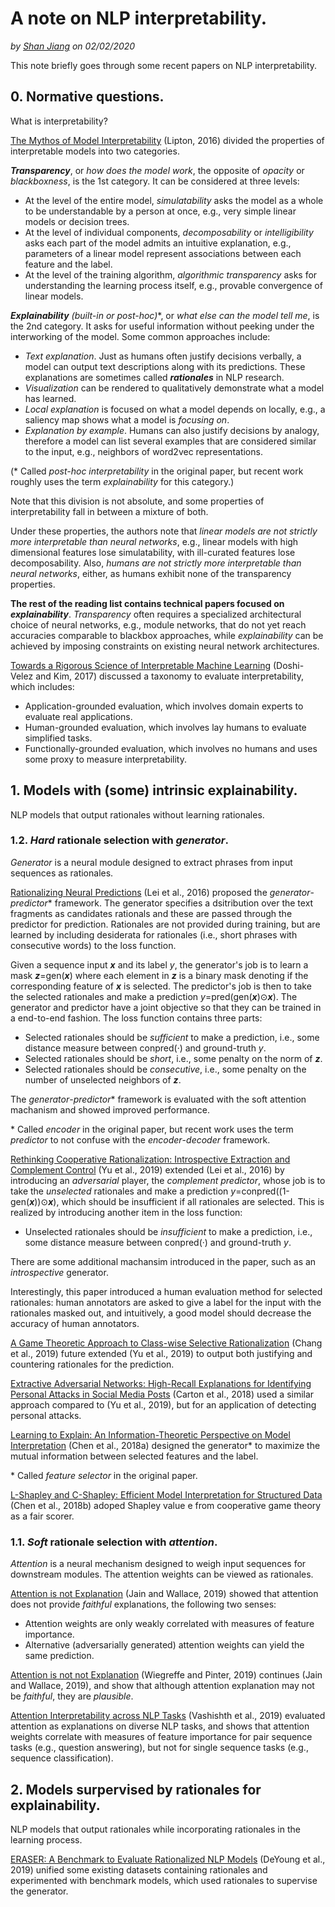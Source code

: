 # A note on NLP interpretability.
*by [Shan Jiang](https://shanjiang.me) on 02/02/2020*

This note briefly goes through some recent papers on NLP interpretability.

## 0. Normative questions.

What is interpretability?

[The Mythos of Model Interpretability](https://arxiv.org/pdf/1606.03490.pdf) (Lipton, 2016) divided the properties of interpretable models into two categories.

***Transparency***, or *how does the model work*, the opposite of *opacity* or *blackboxness*, is the 1st category. It can be considered at three levels:
- At the level of the entire model, *simulatability* asks the model as a whole to be understandable by a person at once, e.g., very simple linear models or decision trees. 
- At the level of individual components, *decomposability* or *intelligibility* asks each part of the model admits an intuitive explanation, e.g., parameters of a linear model represent associations between each feature and the label.
- At the level of the training algorithm, *algorithmic transparency* asks for understanding the learning process itself, e.g., provable convergence of linear models.

***Explainability** (built-in or post-hoc)*\*, or *what else can the model tell me*, is the 2nd category. It asks for useful information without peeking under the interworking of the model. Some common approaches include:
- *Text explanation*. Just as humans often justify decisions verbally, a model can output text descriptions along with its predictions. These explanations are sometimes called ***rationales*** in NLP research.
- *Visualization* can be rendered to qualitatively demonstrate what a model has learned.
- *Local explanation* is focused on what a model depends on locally, e.g., a saliency map shows what a model is *focusing on*. 
- *Explanation by example*. Humans can also justify decisions by analogy, therefore a model can list several examples that are considered similar to the input, e.g., neighbors of word2vec representations.

(\* Called *post-hoc interpretability* in the original paper, but recent work roughly uses the term *explainability* for this category.)

Note that this division is not absolute, and some properties of interpretability fall in between a mixture of both.

Under these properties, the authors note that *linear models are not strictly more interpretable than neural networks*, e.g., linear models with high dimensional features lose simulatability, with ill-curated features lose decomposability. Also, *humans are not strictly more interpretable than neural networks*, either, as humans exhibit none of the transparency properties.

**The rest of the reading list contains technical papers focused on *explainability***. *Transparency* often requires a specialized architectural choice of neural networks, e.g., module networks, that do not yet reach accuracies comparable to blackbox approaches, while *explainability* can be achieved by imposing constraints on existing neural network architectures.

[Towards a Rigorous Science of Interpretable Machine Learning](https://arxiv.org/pdf/1702.08608.pdf) (Doshi-Velez and Kim, 2017) discussed a taxonomy to evaluate interpretability, which includes:

- Application-grounded evaluation, which involves domain experts to evaluate real applications.
- Human-grounded evaluation, which involves lay humans to evaluate simplified tasks.
- Functionally-grounded evaluation, which involves no humans and uses some proxy to measure interpretability.

## 1. Models with (some) intrinsic explainability.

NLP models that output rationales without learning rationales.

### 1.2. *Hard* rationale selection with *generator*.

*Generator* is a neural module designed to extract phrases from input sequences as rationales.

[Rationalizing Neural Predictions](https://arxiv.org/pdf/1606.04155.pdf) (Lei et al., 2016) proposed the *generator*-*predictor*\* framework. The generator specifies a dsitribution over the text fragments as candidates rationals and these are passed through the predictor for prediction. Rationales are not provided during training, but are learned by including desiderata for rationales (i.e., short phrases with consecutive words) to the loss function.

Given a sequence input ***x*** and its label *y*, the generator's job is to learn a mask ***z***=gen(***x***) where each element in ***z*** is a binary mask denoting if the corresponding feature of ***x*** is selected. The predictor's job is then to take the selected rationales and make a prediction *y*=pred(gen(***x***)⊙***x***). The generator and predictor have a joint objective so that they can be trained in a end-to-end fashion. The loss function contains three parts:

- Selected rationales should be *sufficient* to make a prediction, i.e., some distance measure between conpred(·) and ground-truth *y*.
- Selected rationales should be *short*, i.e., some penalty on the norm of ***z***.
- Selected rationales should be *consecutive*, i.e., some penalty on the number of unselected neighbors of ***z***.

The *generator*-*predictor*\* framework is evaluated with the soft attention machanism and showed improved performance.

\* Called *encoder* in the original paper, but recent work uses the term *predictor* to not confuse with the *encoder*-*decoder* framework.

[Rethinking Cooperative Rationalization: Introspective Extraction and Complement Control](https://arxiv.org/pdf/1910.13294.pdf) (Yu et al., 2019) extended (Lei et al., 2016) by introducing an *adversarial* player, the *complement predictor*, whose job is to take the *unselected* rationales and make a prediction *y*=conpred((1-gen(***x***))⊙***x***), which should be insufficient if all rationales are selected. This is realized by introducing another item in the loss function:

- Unselected rationales should be *insufficient* to make a prediction, i.e., some distance measure between conpred(·) and ground-truth *y*.

There are some additional machansim introduced in the paper, such as an *introspective* generator.

Interestingly, this paper introduced a human evaluation method for selected rationales: human annotators are asked to give a label for the input with the rationales masked out, and intuitively, a good model should decrease the accuracy of human annotators.

[A Game Theoretic Approach to Class-wise Selective Rationalization](https://arxiv.org/pdf/1910.12853.pdf) (Chang et al., 2019) future extended (Yu et al., 2019) to output both justifying and countering rationales for the prediction.

[Extractive Adversarial Networks: High-Recall Explanations for Identifying Personal Attacks in Social Media Posts](https://www.aclweb.org/anthology/D18-1386.pdf) (Carton et al., 2018) used a similar approach compared to (Yu et al., 2019), but for an application of detecting personal attacks.

[Learning to Explain: An Information-Theoretic Perspective on Model Interpretation](https://arxiv.org/pdf/1802.07814.pdf) (Chen et al., 2018a) designed the generator\* to maximize the mutual information between selected features and the label.

\* Called *feature selector* in the original paper.

[L-Shapley and C-Shapley: Efficient Model Interpretation for Structured Data](https://arxiv.org/pdf/1808.02610.pdf) (Chen et al., 2018b) adoped Shapley value e from cooperative game theory as a fair scorer.

### 1.1. *Soft* rationale selection with *attention*.

*Attention* is a neural mechanism designed to weigh input sequences for downstream modules. The attention weights can be viewed as rationales.

[Attention is not Explanation](https://arxiv.org/pdf/1902.10186.pdf) (Jain and Wallace, 2019) showed that attention does not provide *faithful* explanations, the following two senses:

- Attention weights are only weakly correlated with measures of feature importance.
- Alternative (adversarially generated) attention weights can yield the same prediction.

[Attention is not not Explanation](https://arxiv.org/pdf/1908.04626.pdf) (Wiegreffe and Pinter, 2019) continues (Jain and Wallace, 2019), and show that although attention explanation may not be *faithful*, they are *plausible*.

[Attention Interpretability across NLP Tasks](https://arxiv.org/pdf/1909.11218.pdf) (Vashishth et al., 2019) evaluated attention as explanations on diverse NLP tasks, and shows that attention weights correlate with measures of feature importance for pair sequence tasks (e.g., question answering), but not for single sequence tasks (e.g., sequence classification).

## 2. Models surpervised by rationales for explainability.

NLP models that output rationales while incorporating rationales in the learning process.

[ERASER: A Benchmark to Evaluate Rationalized NLP Models](https://arxiv.org/abs/1911.03429) (DeYoung et al., 2019) unified some existing datasets containing rationales and experimented with benchmark models, which used rationales to supervise the generator.
